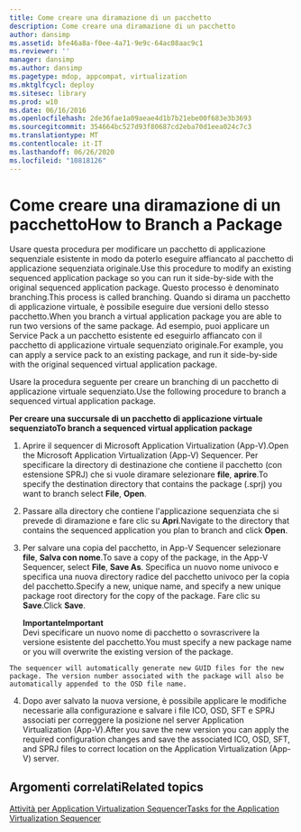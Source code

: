 ```yaml
---
title: Come creare una diramazione di un pacchetto
description: Come creare una diramazione di un pacchetto
author: dansimp
ms.assetid: bfe46a8a-f0ee-4a71-9e9c-64ac08aac9c1
ms.reviewer: ''
manager: dansimp
ms.author: dansimp
ms.pagetype: mdop, appcompat, virtualization
ms.mktglfcycl: deploy
ms.sitesec: library
ms.prod: w10
ms.date: 06/16/2016
ms.openlocfilehash: 2de36fae1a09aeae4d1b7b21ebe00f683e3b3693
ms.sourcegitcommit: 354664bc527d93f80687cd2eba70d1eea024c7c3
ms.translationtype: MT
ms.contentlocale: it-IT
ms.lasthandoff: 06/26/2020
ms.locfileid: "10818126"
---
```

# <span data-ttu-id="34bf1-103">Come creare una diramazione di un pacchetto</span><span class="sxs-lookup"><span data-stu-id="34bf1-103">How to Branch a Package</span></span>


<span data-ttu-id="34bf1-104">Usare questa procedura per modificare un pacchetto di applicazione sequenziale esistente in modo da poterlo eseguire affiancato al pacchetto di applicazione sequenziata originale.</span><span class="sxs-lookup"><span data-stu-id="34bf1-104">Use this procedure to modify an existing sequenced application package so you can run it side-by-side with the original sequenced application package.</span></span> <span data-ttu-id="34bf1-105">Questo processo è denominato branching.</span><span class="sxs-lookup"><span data-stu-id="34bf1-105">This process is called branching.</span></span> <span data-ttu-id="34bf1-106">Quando si dirama un pacchetto di applicazione virtuale, è possibile eseguire due versioni dello stesso pacchetto.</span><span class="sxs-lookup"><span data-stu-id="34bf1-106">When you branch a virtual application package you are able to run two versions of the same package.</span></span> <span data-ttu-id="34bf1-107">Ad esempio, puoi applicare un Service Pack a un pacchetto esistente ed eseguirlo affiancato con il pacchetto di applicazione virtuale sequenziato originale.</span><span class="sxs-lookup"><span data-stu-id="34bf1-107">For example, you can apply a service pack to an existing package, and run it side-by-side with the original sequenced virtual application package.</span></span>

<span data-ttu-id="34bf1-108">Usare la procedura seguente per creare un branching di un pacchetto di applicazione virtuale sequenziato.</span><span class="sxs-lookup"><span data-stu-id="34bf1-108">Use the following procedure to branch a sequenced virtual application package.</span></span>

**<span data-ttu-id="34bf1-109">Per creare una succursale di un pacchetto di applicazione virtuale sequenziato</span><span class="sxs-lookup"><span data-stu-id="34bf1-109">To branch a sequenced virtual application package</span></span>**

1.  <span data-ttu-id="34bf1-110">Aprire il sequencer di Microsoft Application Virtualization (App-V).</span><span class="sxs-lookup"><span data-stu-id="34bf1-110">Open the Microsoft Application Virtualization (App-V) Sequencer.</span></span> <span data-ttu-id="34bf1-111">Per specificare la directory di destinazione che contiene il pacchetto (con estensione SPRJ) che si vuole diramare selezionare **file**, **aprire**.</span><span class="sxs-lookup"><span data-stu-id="34bf1-111">To specify the destination directory that contains the package (.sprj) you want to branch select **File**, **Open**.</span></span>

2.  <span data-ttu-id="34bf1-112">Passare alla directory che contiene l'applicazione sequenziata che si prevede di diramazione e fare clic su **Apri**.</span><span class="sxs-lookup"><span data-stu-id="34bf1-112">Navigate to the directory that contains the sequenced application you plan to branch and click **Open**.</span></span>

3.  <span data-ttu-id="34bf1-113">Per salvare una copia del pacchetto, in App-V Sequencer selezionare **file**, **Salva con nome**.</span><span class="sxs-lookup"><span data-stu-id="34bf1-113">To save a copy of the package, in the App-V Sequencer, select **File**, **Save As**.</span></span> <span data-ttu-id="34bf1-114">Specifica un nuovo nome univoco e specifica una nuova directory radice del pacchetto univoco per la copia del pacchetto.</span><span class="sxs-lookup"><span data-stu-id="34bf1-114">Specify a new, unique name, and specify a new unique package root directory for the copy of the package.</span></span> <span data-ttu-id="34bf1-115">Fare clic su **Save**.</span><span class="sxs-lookup"><span data-stu-id="34bf1-115">Click **Save**.</span></span>

    **<span data-ttu-id="34bf1-116">Importante</span><span class="sxs-lookup"><span data-stu-id="34bf1-116">Important</span></span>**  
    <span data-ttu-id="34bf1-117">Devi specificare un nuovo nome di pacchetto o sovrascrivere la versione esistente del pacchetto.</span><span class="sxs-lookup"><span data-stu-id="34bf1-117">You must specify a new package name or you will overwrite the existing version of the package.</span></span>



~~~
The sequencer will automatically generate new GUID files for the new package. The version number associated with the package will also be automatically appended to the OSD file name.
~~~

4. <span data-ttu-id="34bf1-118">Dopo aver salvato la nuova versione, è possibile applicare le modifiche necessarie alla configurazione e salvare i file ICO, OSD, SFT e SPRJ associati per correggere la posizione nel server Application Virtualization (App-V).</span><span class="sxs-lookup"><span data-stu-id="34bf1-118">After you save the new version you can apply the required configuration changes and save the associated ICO, OSD, SFT, and SPRJ files to correct location on the Application Virtualization (App-V) server.</span></span>

## <span data-ttu-id="34bf1-119">Argomenti correlati</span><span class="sxs-lookup"><span data-stu-id="34bf1-119">Related topics</span></span>


[<span data-ttu-id="34bf1-120">Attività per Application Virtualization Sequencer</span><span class="sxs-lookup"><span data-stu-id="34bf1-120">Tasks for the Application Virtualization Sequencer</span></span>](tasks-for-the-application-virtualization-sequencer.md)









